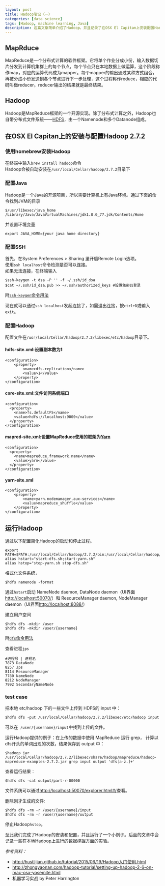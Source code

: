 ```yaml
---
layout: post
title: Hadoop笔记（一）
categories: [data science]
tags: [Hadoop, machine learning, Java]
description: 这篇文章简单介绍了Hadoop，并且记录了在OSX El Capitan上安装配置Hadoop的过程。
---
```

## MapRduce
MapReduce是一个分布式计算的软件框架。它将单个作业分成小份，输入数据切片分发到计算机集群上的每个节点，每个节点只在本地数据上做运算，这个阶段称作map，对应的运算代码成为mapper。每个mapper的输出通过某种方式组合，再被分成小份发送到各个节点进行下一步处理，这个过程称作reduce，相应的代码叫做reducer。reducer输出的结果就是最终结果。

## Hadoop
Hadoop是MapReduce框架的一个开源实现。除了分布式计算之外，Hadoop也自带分布式文件系统——[HDFS](https://hadoop.apache.org/docs/r1.2.1/hdfs_design.html)，由一个Namenode和多个Datanode组成。

## 在OSX El Capitan上的安装与配置Hadoop 2.7.2

### 使用homebrew安装Hadoop
在终端中输入```brew install hadoop```命令   
Hadoop会被自动安装在```/usr/local/Cellar/hadoop/2.7.2```目录下

### 配置Java
Hadoop是一个Java的开源项目，所以需要计算机上有Java环境。通过下面的命令找到JVM的目录

    $/usr/libexec/java_home 
    /Library/Java/JavaVirtualMachines/jdk1.8.0_77.jdk/Contents/Home

并设置环境变量

    export JAVA_HOME={your java home directory}
    
### 配置SSH
首先，在System Preferences > Sharing 里开启Remote Login选项。  
使用```ssh localhost```命令检测是否可以连接。  
如果无法连接，在终端输入

    $ssh-keygen -t dsa -P '' -f ~/.ssh/id_dsa
    $cat ~/.ssh/id_dsa.pub >> ~/.ssh/authorized_keys #设置免密码登录

附[```ssh-keygen```命令用法](http://www.delafond.org/traducmanfr/man/man1/ssh-keygen.1.html)

现在就可以通过```ssh localhost```发起连接了，如需退出连接，按```ctrl+D```或输入```exit```。

### 配置Hadoop
配置文件在```/usr/local/Cellar/hadoop/2.7.2/libexec/etc/hadoop```目录下。

#### hdfs-site.xml:设置副本数为1

    <configuration>
        <property>
            <name>dfs.replication</name>
            <value>1</value>
        </property>
    </configuration>
    
#### core-site.xml:文件访问系统端口

    <configuration>
      <property>
        <name>fs.defaultFS</name>
        <value>hdfs://localhost:9000</value>
      </property>
    </configuration>

#### mapred-site.xml:设置MapReduce使用的框架为[Yarn](https://hadoop.apache.org/docs/r2.7.1/hadoop-yarn/hadoop-yarn-site/YARN.html)

    <configuration>
      <property>
        <name>mapreduce.framework.name</name>
        <value>yarn</value>
      </property>
    </configuration>

#### yarn-site.xml

    <configuration>
        <property>
            <name>yarn.nodemanager.aux-services</name>
            <value>mapreduce_shuffle</value>
        </property>
    </configuration>
    
## 运行Hadoop
通过以下配置简化Hadoop的启动和停止过程。

    export PATH=$PATH:/usr/local/Cellar/hadoop/2.7.2/bin:/usr/local/Cellar/hadoop/2.7.2/sbin
    alias hstart="start-dfs.sh;start-yarn.sh"
    alias hstop="stop-yarn.sh stop-dfs.sh"
    
格式化文件系统，

    $hdfs namenode -format
    
通过```hstart```启动 NameNode daemon, DataNode daemon（UI界面[http://localhost:50070/](http://localhost:50070/)）和 ResourceManager daemon, NodeManager daemon（UI界面[http://localhost:8088/](http://localhost:8088/)）

建立用户空间

    $hdfs dfs -mkdir /user
    $hdfs dfs -mkdir /user/{username}
    
附[```dfs```命令用法](http://hadoop.apache.org/docs/current/hadoop-project-dist/hadoop-common/FileSystemShell.html)

查看进程```jps```
    
    #进程号 | 进程名
    7873 DataNode
    8257 Jps
    8114 ResourceManager
    7780 NameNode
    8212 NodeManager
    7992 SecondaryNameNode
    
### test case
把本地 etc/hadoop 下的一些文件上传到 HDFS的 input 中：

    $hdfs dfs -put /usr/local/Cellar/hadoop/2.7.2/libexec/etc/hadoop input

可以在``` /user/{username}/input```中找到上传的文件。

运行Hadoop提供的例子：在上传的数据中使用 MapReduce 运行 grep， 计算以dfs开头的单词出现的次数，结果保存到 output 中：

    $hadoop jar /usr/local/Cellar/hadoop/2.7.2/libexec/share/hadoop/mapreduce/hadoop-mapreduce-examples-2.7.2.jar grep input output 'dfs[a-z.]+'

查看运行结果：

    $hdfs dfs -cat output/part-r-00000
    
文件系统可以通过[http://localhost:50070/explorer.html#/](http://localhost:50070/explorer.html#/)查看。

删除刚才生成的文件:

    $hdfs dfs -rm -r /user/{username}/input
    $hdfs dfs -rm -r /user/{username}/output

停止Hadoop```hstop```。

至此我们完成了Hadoop的安装和配置，并且运行了一个小例子。后面的文章中会记录一些在本地Hadoop上进行的数据挖掘方面的实验。


*参考资料：*  

- http://hustlijian.github.io/tutorial/2015/06/19/Hadoop入门使用.html  
- http://zhongyaonan.com/hadoop-tutorial/setting-up-hadoop-2-6-on-mac-osx-yosemite.html  
- 机器学习实战 by Peter Harrington
